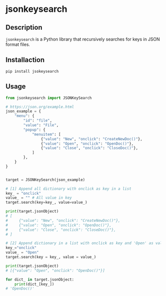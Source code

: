 # jsonkeysearch
## Description
`jsonkeysearch` is a Python library that recursively searches for keys in JSON format files.

## Installaction

```pip install jsokeysearch```

## Usage

```python
from jsonkeysearch import JSONKeySearch

# https://json.org/example.html
json_example = {
    "menu": {
        "id": "file",
        "value": "File",
        "popup": {
            "menuitem": [
                {"value": "New", "onclick": "CreateNewDoc()"},
                {"value": "Open", "onclick": "OpenDoc()"},
                {"value": "Close", "onclick": "CloseDoc()"},
            ]
        },
    }
}


target = JSONKeySearch(json_example)

# [1] Append all dictionary with onclick as key in a list
key_ = "onclick"
value_ = "" # All value in key
target.search(key=key_, value=value_)

print(target.jsonObject)
# [
#     {"value": "New", "onclick": "CreateNewDoc()"},
#     {"value": "Open", "onclick": "OpenDoc()"},
#     {"value": "Close", "onclick": "CloseDoc()"},
# ]

# [2] Append dictionary in a list with onclick as key and 'Open' as value
key_="onclick"
value_ = "Open"
target.search(key = key_, value = value_)

print(target.jsonObject)
# [{"value": "Open", "onclick": "OpenDoc()"}]

for dict_ in target.jsonObject:
    print(dict_[key_])
# 'OpenDoc()'
```
